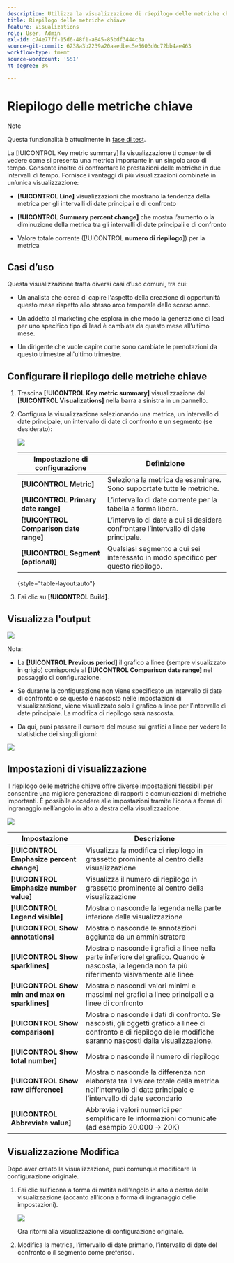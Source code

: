 ```yaml
---
description: Utilizza la visualizzazione di riepilogo delle metriche chiave per confrontare le prestazioni delle metriche in due timeline.
title: Riepilogo delle metriche chiave
feature: Visualizations
role: User, Admin
exl-id: c74e77ff-15d6-48f1-a845-85bdf3444c3a
source-git-commit: 6238a3b2239a20aaedbec5e5603d0c72bb4ae463
workflow-type: tm+mt
source-wordcount: '551'
ht-degree: 3%

---
```


# Riepilogo delle metriche chiave

>[!NOTE]
>
>Questa funzionalità è attualmente in [fase di test](/help/release-notes/releases.md).

La [!UICONTROL Key metric summary] la visualizzazione ti consente di vedere come si presenta una metrica importante in un singolo arco di tempo. Consente inoltre di confrontare le prestazioni delle metriche in due intervalli di tempo. Fornisce i vantaggi di più visualizzazioni combinate in un’unica visualizzazione:

* **[!UICONTROL Line]** visualizzazioni che mostrano la tendenza della metrica per gli intervalli di date principali e di confronto

* **[!UICONTROL Summary percent change]** che mostra l’aumento o la diminuzione della metrica tra gli intervalli di date principali e di confronto

* Valore totale corrente ([!UICONTROL **numero di riepilogo**]) per la metrica

## Casi d’uso

Questa visualizzazione tratta diversi casi d’uso comuni, tra cui:

* Un analista che cerca di capire l&#39;aspetto della creazione di opportunità questo mese rispetto allo stesso arco temporale dello scorso anno.

* Un addetto al marketing che esplora in che modo la generazione di lead per uno specifico tipo di lead è cambiata da questo mese all’ultimo mese.

* Un dirigente che vuole capire come sono cambiate le prenotazioni da questo trimestre all&#39;ultimo trimestre.

## Configurare il riepilogo delle metriche chiave

1. Trascina **[!UICONTROL Key metric summary]** visualizzazione dal **[!UICONTROL Visualizations]** nella barra a sinistra in un pannello.

1. Configura la visualizzazione selezionando una metrica, un intervallo di date principale, un intervallo di date di confronto e un segmento (se desiderato):

   ![](assets/key-metric-config.png)

   | Impostazione di configurazione | Definizione |
   | --- | --- |
   | **[!UICONTROL Metric]** | Seleziona la metrica da esaminare. Sono supportate tutte le metriche. |
   | **[!UICONTROL Primary date range]** | L’intervallo di date corrente per la tabella a forma libera. |
   | **[!UICONTROL Comparison date range]** | L’intervallo di date a cui si desidera confrontare l’intervallo di date principale. |
   | **[!UICONTROL Segment (optional)]** | Qualsiasi segmento a cui sei interessato in modo specifico per questo riepilogo. |

   {style=&quot;table-layout:auto&quot;}

1. Fai clic su **[!UICONTROL Build]**.

## Visualizza l&#39;output

![](assets/key-metric-output.png)

Nota:

* La **[!UICONTROL Previous period]** il grafico a linee (sempre visualizzato in grigio) corrisponde al **[!UICONTROL Comparison date range]** nel passaggio di configurazione.

* Se durante la configurazione non viene specificato un intervallo di date di confronto o se questo è nascosto nelle impostazioni di visualizzazione, viene visualizzato solo il grafico a linee per l’intervallo di date principale. La modifica di riepilogo sarà nascosta.

* Da qui, puoi passare il cursore del mouse sui grafici a linee per vedere le statistiche dei singoli giorni:

![](assets/key-metric-output2.png)

## Impostazioni di visualizzazione

Il riepilogo delle metriche chiave offre diverse impostazioni flessibili per consentire una migliore generazione di rapporti e comunicazioni di metriche importanti. È possibile accedere alle impostazioni tramite l’icona a forma di ingranaggio nell’angolo in alto a destra della visualizzazione.

![](assets/key-metric-settings.png)

| Impostazione | Descrizione |
| --- | --- |
| **[!UICONTROL Emphasize percent change]** | Visualizza la modifica di riepilogo in grassetto prominente al centro della visualizzazione |
| **[!UICONTROL Emphasize number value]** | Visualizza il numero di riepilogo in grassetto prominente al centro della visualizzazione |
| **[!UICONTROL Legend visible]** | Mostra o nasconde la legenda nella parte inferiore della visualizzazione |
| **[!UICONTROL Show annotations]** | Mostra o nasconde le annotazioni aggiunte da un amministratore |
| **[!UICONTROL Show sparklines]** | Mostra o nasconde i grafici a linee nella parte inferiore del grafico. Quando è nascosta, la legenda non fa più riferimento visivamente alle linee |
| **[!UICONTROL Show min and max on sparklines]** | Mostra o nascondi valori minimi e massimi nei grafici a linee principali e a linee di confronto |
| **[!UICONTROL Show comparison]** | Mostra o nasconde i dati di confronto. Se nascosti, gli oggetti grafico a linee di confronto e di riepilogo delle modifiche saranno nascosti dalla visualizzazione. |
| **[!UICONTROL Show total number]** | Mostra o nasconde il numero di riepilogo |
| **[!UICONTROL Show raw difference]** | Mostra o nasconde la differenza non elaborata tra il valore totale della metrica nell’intervallo di date principale e l’intervallo di date secondario |
| **[!UICONTROL Abbreviate value]** | Abbrevia i valori numerici per semplificare le informazioni comunicate (ad esempio 20.000 -> 20K) |

## Visualizzazione Modifica

Dopo aver creato la visualizzazione, puoi comunque modificare la configurazione originale.

1. Fai clic sull’icona a forma di matita nell’angolo in alto a destra della visualizzazione (accanto all’icona a forma di ingranaggio delle impostazioni).

   ![](assets/edit-icon.png)

   Ora ritorni alla visualizzazione di configurazione originale.

1. Modifica la metrica, l’intervallo di date primario, l’intervallo di date del confronto o il segmento come preferisci.
